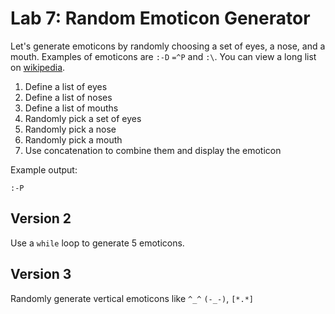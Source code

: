 
# Lab 7: Random Emoticon Generator

Let's generate emoticons by randomly choosing a set of eyes, a nose, and a mouth. Examples of emoticons are `:-D` `=^P` and `:\`. You can view a long list on [wikipedia](https://en.wikipedia.org/wiki/List_of_emoticons).

1. Define a list of eyes
2. Define a list of noses
3. Define a list of mouths
4. Randomly pick a set of eyes
5. Randomly pick a nose
6. Randomly pick a mouth
7. Use concatenation to combine them and display the emoticon

Example output:
```
:-P
```

## Version 2

Use a `while` loop to generate 5 emoticons.

## Version 3

Randomly generate vertical emoticons like `^_^` `(-_-)`, `[*.*]`

